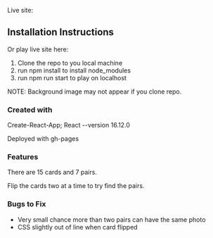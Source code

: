 Live site: 

## Installation Instructions

Or play live site here: 

1. Clone the repo to you local machine
2. run npm install to install node_modules
3. run npm run start to play on localhost

NOTE: Background image may not appear if you clone repo.

### Created with

Create-React-App; React --version 16.12.0

Deployed with gh-pages


### Features

There are 15 cards and 7 pairs.

Flip the cards two at a time to try find the pairs.

### Bugs to Fix

- Very small chance more than two pairs can have the same photo
- CSS slightly out of line when card flipped



